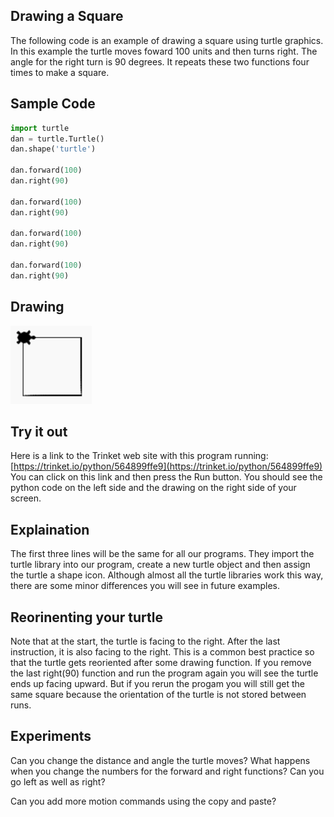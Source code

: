 ## Drawing a Square
The following code is an example of drawing a square using turtle graphics.  In this example the turtle moves foward 100 units and then turns right.  The angle for the right turn is 90 degrees.  It repeats these two functions four times to make a square.

## Sample Code
```python
import turtle
dan = turtle.Turtle()
dan.shape('turtle')

dan.forward(100)
dan.right(90)

dan.forward(100)
dan.right(90)

dan.forward(100)
dan.right(90)

dan.forward(100)
dan.right(90)
```
## Drawing
![](../img/simple-square.png)

## Try it out
Here is a link to the Trinket web site with this program running:
[https://trinket.io/python/564899ffe9](https://trinket.io/python/564899ffe9)
You can click on this link and then press the Run button.  You should see the python code on the left side and the drawing on the right side of your screen.

## Explaination
The first three lines will be the same for all our programs.  They import the turtle library into our program, create a new turtle object and then assign the turtle a shape icon.  Although almost all the turtle libraries work this way, there are some minor differences you will see in future examples.

## Reorinenting your turtle
Note that at the start, the turtle is facing to the right.  After the last instruction, it is also facing to the right.  This is a common best practice so that the turtle gets reoriented after some drawing function.  If you remove the last right(90) function and run the program again you will see the turtle ends up facing upward.  But if you rerun the progam you will still get the same square because the orientation of the turtle is not stored between runs.

## Experiments
Can you change the distance and angle the turtle moves?  What happens when you change the numbers for the forward and right functions?  Can you go left as well as right?

Can you add more motion commands using the copy and paste?